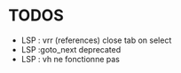 # TODOS
- LSP : vrr (references) close tab on select
- LSP :goto_next deprecated
- LSP : vh ne fonctionne pas
